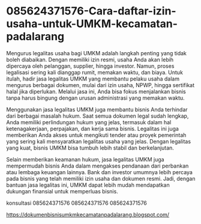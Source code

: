 # 085624371576-Cara-daftar-izin-usaha-untuk-UMKM-kecamatan-padalarang
Mengurus legalitas usaha bagi UMKM adalah langkah penting yang tidak boleh diabaikan. Dengan memiliki izin resmi, usaha Anda akan lebih dipercaya oleh pelanggan, supplier, hingga investor. Namun, proses legalisasi sering kali dianggap rumit, memakan waktu, dan biaya. Untuk itulah, hadir jasa legalitas UMKM yang membantu pelaku usaha dalam mengurus berbagai dokumen, mulai dari izin usaha, NPWP, hingga sertifikat halal jika diperlukan. Melalui jasa ini, Anda bisa fokus menjalankan bisnis tanpa harus bingung dengan urusan administrasi yang memakan waktu.

Menggunakan jasa legalitas UMKM juga membantu bisnis Anda terhindar dari berbagai masalah hukum. Saat semua dokumen legal sudah lengkap, Anda memiliki perlindungan hukum yang jelas, termasuk dalam hal ketenagakerjaan, perpajakan, dan kerja sama bisnis. Legalitas ini juga memberikan Anda akses untuk mengikuti tender atau proyek pemerintah yang sering kali mensyaratkan legalitas usaha yang jelas. Dengan legalitas yang kuat, bisnis UMKM bisa tumbuh lebih stabil dan berkelanjutan.

Selain memberikan keamanan hukum, jasa legalitas UMKM juga mempermudah bisnis Anda dalam mengakses pendanaan dari perbankan atau lembaga keuangan lainnya. Bank dan investor umumnya lebih percaya pada bisnis yang telah memiliki izin usaha dan dokumen resmi. Jadi, dengan bantuan jasa legalitas ini, UMKM dapat lebih mudah mendapatkan dukungan finansial untuk memperluas bisnis.

konsultasi
085624371576
085624371576
085624371576

https://dokumenbisnisumkmkecamatanpadalarang.blogspot.com/

